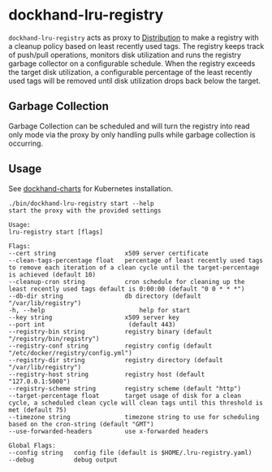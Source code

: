 # dockhand-lru-registry
`dockhand-lru-registry` acts as proxy to [Distribution](github.com/distribution/distribution) to make a registry with a 
cleanup policy based on least recently used tags. The registry keeps track of push/pull operations, monitors disk 
utilization and runs the registry garbage collector on a configurable schedule. When the registry exceeds the target disk 
utilization, a configurable percentage of the least recently used tags will be removed until disk utilization drops back
below the target. 

## Garbage Collection
Garbage Collection can be scheduled and will turn the registry into read only mode via the proxy by only handling pulls 
while garbage collection is occurring.

## Usage
See [dockhand-charts](github.com/boxboat/dockhand-charts) for Kubernetes installation. 

```shell
./bin/dockhand-lru-registry start --help
start the proxy with the provided settings

Usage:
lru-registry start [flags]

Flags:
--cert string                   x509 server certificate
--clean-tags-percentage float   percentage of least recently used tags to remove each iteration of a clean cycle until the target-percentage is achieved (default 10)
--cleanup-cron string           cron schedule for cleaning up the least recently used tags default is 0:00:00 (default "0 0 * * *")
--db-dir string                 db directory (default "/var/lib/registry")
-h, --help                          help for start
--key string                    x509 server key
--port int                       (default 443)
--registry-bin string           registry binary (default "/registry/bin/registry")
--registry-conf string          registry config (default "/etc/docker/registry/config.yml")
--registry-dir string           registry directory (default "/var/lib/registry")
--registry-host string          registry host (default "127.0.0.1:5000")
--registry-scheme string        registry scheme (default "http")
--target-percentage float       target usage of disk for a clean cycle, a scheduled clean cycle will clean tags until this threshold is met (default 75)
--timezone string               timezone string to use for scheduling based on the cron-string (default "GMT")
--use-forwarded-headers         use x-forwarded headers

Global Flags:
--config string   config file (default is $HOME/.lru-registry.yaml)
--debug           debug output
```